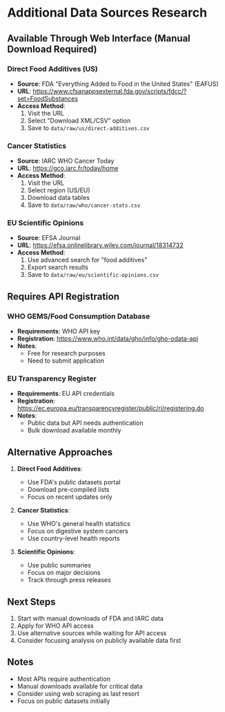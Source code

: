 # Additional Data Sources Research

## Available Through Web Interface (Manual Download Required)

### Direct Food Additives (US)
- **Source**: FDA "Everything Added to Food in the United States" (EAFUS)
- **URL**: https://www.cfsanappsexternal.fda.gov/scripts/fdcc/?set=FoodSubstances
- **Access Method**: 
  1. Visit the URL
  2. Select "Download XML/CSV" option
  3. Save to `data/raw/us/direct-additives.csv`

### Cancer Statistics
- **Source**: IARC WHO Cancer Today
- **URL**: https://gco.iarc.fr/today/home
- **Access Method**:
  1. Visit the URL
  2. Select region (US/EU)
  3. Download data tables
  4. Save to `data/raw/who/cancer-stats.csv`

### EU Scientific Opinions
- **Source**: EFSA Journal
- **URL**: https://efsa.onlinelibrary.wiley.com/journal/18314732
- **Access Method**:
  1. Use advanced search for "food additives"
  2. Export search results
  3. Save to `data/raw/eu/scientific-opinions.csv`

## Requires API Registration

### WHO GEMS/Food Consumption Database
- **Requirements**: WHO API key
- **Registration**: https://www.who.int/data/gho/info/gho-odata-api
- **Notes**: 
  - Free for research purposes
  - Need to submit application

### EU Transparency Register
- **Requirements**: EU API credentials
- **Registration**: https://ec.europa.eu/transparencyregister/public/ri/registering.do
- **Notes**:
  - Public data but API needs authentication
  - Bulk download available monthly

## Alternative Approaches

1. **Direct Food Additives**:
   - Use FDA's public datasets portal
   - Download pre-compiled lists
   - Focus on recent updates only

2. **Cancer Statistics**:
   - Use WHO's general health statistics
   - Focus on digestive system cancers
   - Use country-level health reports

3. **Scientific Opinions**:
   - Use public summaries
   - Focus on major decisions
   - Track through press releases

## Next Steps
1. Start with manual downloads of FDA and IARC data
2. Apply for WHO API access
3. Use alternative sources while waiting for API access
4. Consider focusing analysis on publicly available data first

## Notes
- Most APIs require authentication
- Manual downloads available for critical data
- Consider using web scraping as last resort
- Focus on public datasets initially 